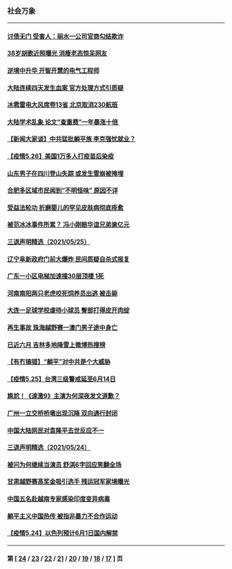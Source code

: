 ### 社会万象
---
#### [讨债无门 受害人：丽水一公司官商勾结欺诈](../../pages/ncid282/n12978788.md) 
#### [38岁胡歌近照曝光 消瘦老态惊呆网友](../../pages/ncid282/n12978414.md) 
#### [逆境中升华 开智开慧的电气工程师](../../pages/ncid282/n12977582.md) 
#### [大陆连续四天发生血案 官方处理方式引质疑](../../pages/ncid282/n12977417.md) 
#### [冰雹雷电大风席卷13省 北京取消230航班](../../pages/ncid282/n12977503.md) 
#### [大陆学术乱象 论文“查重费”一年暴涨十倍 ](../../pages/ncid282/n12977332.md) 
#### [【新闻大家谈】中共猛批躺平族 李克强忧就业？](../../pages/ncid282/n12977223.md) 
#### [【疫情5.26】美国1万多人打疫苗后染疫](../../pages/ncid282/n12976512.md) 
#### [山东男子在四川登山失踪 或发生雪崩被掩埋](../../pages/ncid282/n12976172.md) 
#### [合肥多区域市民闻到“不明怪味” 原因不详](../../pages/ncid282/n12976231.md) 
#### [受益法轮功 折磨婴儿的罕见皮肤病彻底痊愈](../../pages/ncid282/n12976124.md) 
#### [被范冰冰事件所累？ 冯小刚赔华谊兄弟逾亿元](../../pages/ncid282/n12975521.md) 
#### [三退声明精选（2021/05/25）](../../pages/ncid282/n12975888.md) 
#### [辽宁阜新政府门前大爆炸 民间质疑自杀式报复](../../pages/ncid282/n12975257.md) 
#### [广东一小区电梯加速撞30层顶楼 1死](../../pages/ncid282/n12975192.md) 
#### [河南南阳两只老虎咬死饲养员出逃 被击毙](../../pages/ncid282/n12975142.md) 
#### [大连一足球学校虐待小球员 臀部打得皮开肉绽](../../pages/ncid282/n12974483.md) 
#### [再生事故 珠海越野赛一澳门男子途中身亡](../../pages/ncid282/n12974721.md) 
#### [已近六月 吉林多地降雪上微博热搜榜](../../pages/ncid282/n12974261.md) 
#### [【有冇搞错】“躺平”对中共是个大威胁](../../pages/ncid282/n12972867.md) 
#### [【疫情5.25】台湾三级警戒延至6月14日](../../pages/ncid282/n12974009.md) 
#### [尴尬！《速激9》主演为何深夜发文道歉？](../../pages/ncid282/n12974057.md) 
#### [广州一立交桥桥墩出现沉降 双向通行封闭](../../pages/ncid282/n12973878.md) 
#### [中国大陆网民对袁隆平去世反应不一](../../pages/ncid282/n12973224.md) 
#### [三退声明精选（2021/05/24）](../../pages/ncid282/n12973679.md) 
#### [被问为何继续当演员 舒淇6字回应笑翻全场](../../pages/ncid282/n12972758.md) 
#### [甘肃越野赛高奖金吸引选手 残运冠军家境曝光](../../pages/ncid282/n12972789.md) 
#### [中国五名赴越南专家感染印度变异病毒](../../pages/ncid282/n12972512.md) 
#### [躺平主义中国热传 被指非暴力不合作运动](../../pages/ncid282/n12971452.md) 
#### [【疫情5.24】以色列预计6月1日国内解禁](../../pages/ncid282/n12971500.md) 

---
#### 第 [ [24](./24.md) / [23](./23.md) / [22](./22.md) / [21](./21.md) / [20](./20.md) / [19](./19.md) / [18](./18.md) / [17](./17.md) ] 页
